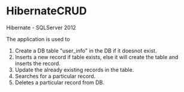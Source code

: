 # HibernateCRUD
Hibernate - SQLServer 2012

The application is used to 
1. Create a DB table "user_info" in the DB if it doesnot exist. 
2. Inserts a new record if table exists, else it will create the table and inserts the record.
3. Update the already existing records in the table.
4. Searches for a particular record.
5. Deletes a particular record from DB.
